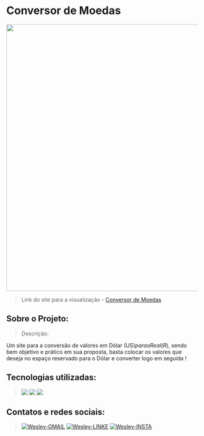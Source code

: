 <h1>Conversor de Moedas</h1>

<img src="https://user-images.githubusercontent.com/96901986/158718838-4129349d-fbad-4fab-a7bb-41af54d21474.png" width="700">

> Link do site para a visualização - <a href ="https://coverter-dolar.netlify.app/">Conversor de Moedas</a>

<h2>Sobre o Projeto:</h2>
 
 > Descrição: 
 
  Um site para a conversão de valores em Dólar (US$) para o Real (R$), sendo bem objetivo e prático em sua proposta, basta colocar os valores que deseja no espaço reservado para o Dólar e converter logo em seguida !
 <h2>Tecnologias utilizadas:</h2>

> <img src="https://img.shields.io/badge/HTML5-E34F26?style=for-the-badge&logo=html5&logoColor=white"/> <img src="https://img.shields.io/badge/CSS3-1572B6?style=for-the-badge&logo=css3&logoColor=white"/> <img src ="https://img.shields.io/badge/JavaScript-F7DF1E?style=for-the-badge&logo=javascript&logoColor=black">


 <h2>Contatos e redes sociais:</h2>
 
<div style="display: inline_block">

 > <a href="mailto:contatoluishenriique@gmail.com"><img alt="Wesley-GMAIL" src="https://img.shields.io/badge/Gmail-D14836?style=for-the-badge&logo=gmail&logoColor=white"></a>
  <a href="https://www.linkedin.com/in/luis-henrique-desenvolvedor/"><img alt="Wesley-LINKE" src="https://img.shields.io/badge/LinkedIn-0077B5?style=for-the-badge&logo=linkedin&logoColor=white"></a>
  <a href="https://www.instagram.com/luis_henrique067/"><img alt="Wesley-INSTA" src="https://img.shields.io/badge/Instagram-E4405F?style=for-the-badge&logo=instagram&logoColor=white"></a> 
</div>
